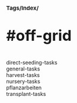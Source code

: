 # <p style='font-size: 15px;'>Tags/Index/</p>
# <p style='font-size: 40px;'>#off-grid</p>

direct-seeding-tasks \
general-tasks \
harvest-tasks \
nursery-tasks \
pflanzarbeiten \
transplant-tasks
